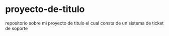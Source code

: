 # proyecto-de-titulo
repositorio sobre mi proyecto de titulo el cual consta de un sistema de ticket de soporte 
